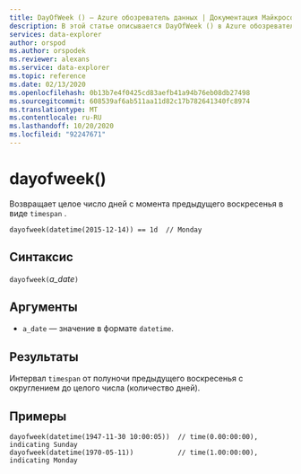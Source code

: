 ```yaml
---
title: DayOfWeek () — Azure обозреватель данных | Документация Майкрософт
description: В этой статье описывается DayOfWeek () в Azure обозреватель данных.
services: data-explorer
author: orspod
ms.author: orspodek
ms.reviewer: alexans
ms.service: data-explorer
ms.topic: reference
ms.date: 02/13/2020
ms.openlocfilehash: 0b13b7e4f0425cd83aefb41a94b76eb08db27498
ms.sourcegitcommit: 608539af6ab511aa11d82c17b782641340fc8974
ms.translationtype: MT
ms.contentlocale: ru-RU
ms.lasthandoff: 10/20/2020
ms.locfileid: "92247671"
---
```

# <a name="dayofweek"></a>dayofweek()

Возвращает целое число дней с момента предыдущего воскресенья в виде `timespan` .

```kusto
dayofweek(datetime(2015-12-14)) == 1d  // Monday
```

## <a name="syntax"></a>Синтаксис

`dayofweek(`*a_date*`)`

## <a name="arguments"></a>Аргументы

* `a_date` — значение в формате `datetime`.

## <a name="returns"></a>Результаты

Интервал `timespan` от полуночи предыдущего воскресенья с округлением до целого числа (количество дней).

## <a name="examples"></a>Примеры

```kusto
dayofweek(datetime(1947-11-30 10:00:05))  // time(0.00:00:00), indicating Sunday
dayofweek(datetime(1970-05-11))           // time(1.00:00:00), indicating Monday
```
